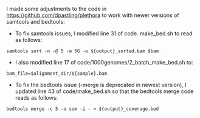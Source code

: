 I made some adjustments to the code in https://github.com/dpastling/plethora to work with newer versions of samtools and bedtools: 
- To fix samtools issues, I modified line 31 of code. make_bed.sh to read as follows:
```
samtools sort -n -@ 5 -m 5G -o ${output}_sorted.bam $bam
```
- I also modified line 17 of code/1000genomes/2_batch_make_bed.sh to:
```
bam_file=$alignment_dir/${sample}.bam
```
- To fix the bedtools issue (-merge is deprecated in newest version), I updated line 43 of code/make_bed.sh so that the bedtools merge code reads as follows: 
```
bedtools merge -c 5 -o sum -i - > ${output}_coverage.bed
```

